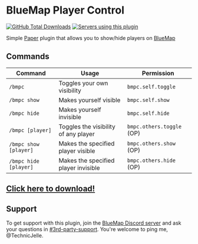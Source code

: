 # BlueMap Player Control

[![GitHub Total Downloads](https://img.shields.io/github/downloads/TechnicJelle/BlueMapPlayerControl/total?label=Downloads&color=success "Click here to download the plugin")](https://github.com/TechnicJelle/BlueMapPlayerControl/releases/latest)
[![Servers using this plugin](https://img.shields.io/bstats/servers/18378?label=Servers)](https://bstats.org/plugin/bukkit/BlueMap%20Area%20Control/18378)

Simple [Paper](https://papermc.io/) plugin that allows you to show/hide players on [BlueMap](https://github.com/BlueMap-Minecraft/BlueMap/)

## Commands
| Command               | Usage                                | Permission                |
|-----------------------|--------------------------------------|---------------------------|
| `/bmpc`               | Toggles your own visibility          | `bmpc.self.toggle`        |
| `/bmpc show`          | Makes yourself visible               | `bmpc.self.show`          |
| `/bmpc hide`          | Makes yourself invisible             | `bmpc.self.hide`          |
| `/bmpc [player]`      | Toggles the visibility of any player | `bmpc.others.toggle` (OP) |
| `/bmpc show [player]` | Makes the specified player visible   | `bmpc.others.show` (OP)   |
| `/bmpc hide [player]` | Makes the specified player invisible | `bmpc.others.hide` (OP)   |

## [Click here to download!](../../releases/latest)

## Support
To get support with this plugin, join the [BlueMap Discord server](https://bluecolo.red/map-discord) and ask your questions in [#3rd-party-support](https://discord.com/channels/665868367416131594/863844716047106068). You're welcome to ping me, @TechnicJelle.
